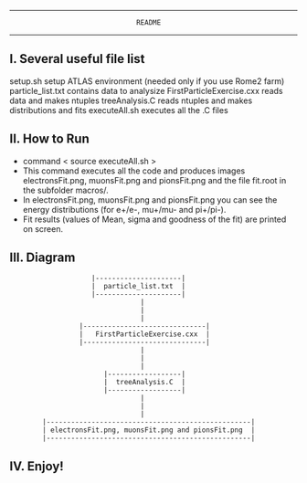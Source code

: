 
*******************************************************************************

			                       README
				                      
*******************************************************************************

I. Several useful file list
------------

setup.sh                    setup ATLAS environment (needed only if you use Rome2 farm)
particle_list.txt           contains data to analysize
FirstParticleExercise.cxx   reads data and makes ntuples
treeAnalysis.C			    reads ntuples and makes distributions and fits
executeAll.sh               executes all the .C files

II. How to Run
--------------

- command < source executeAll.sh >
- This command executes all the code and produces images electronsFit.png, muonsFit.png and pionsFit.png and the file fit.root in the subfolder macros/.
- In electronsFit.png, muonsFit.png and pionsFit.png you can see the energy distributions (for e+/e-, mu+/mu- and pi+/pi-). 
- Fit results (values of Mean, sigma and goodness of the fit) are printed on screen.
 

III. Diagram
------------
			            |---------------------|
			            |  particle_list.txt  |
			            |---------------------|
			                        |
			                        |                          
			                        |
			         |------------------------------|
			         |   FirstParticleExercise.cxx  |
			         |------------------------------|
			                        |
			                        |                          
			                        |
			               |------------------|
			               |  treeAnalysis.C  |
			               |------------------|
			                        |
			                        |                          
			                        |
			|--------------------------------------------------|
			| electronsFit.png, muonsFit.png and pionsFit.png  |
			|--------------------------------------------------|
	                        
IV. Enjoy!
------------
